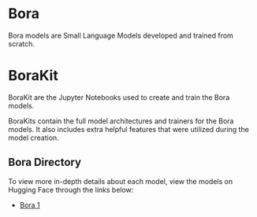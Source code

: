 # Bora
Bora models are Small Language Models developed and trained from scratch.

# BoraKit

BoraKit are the Jupyter Notebooks used to create and train the Bora models.

BoraKits contain the full model architectures and trainers for the Bora models. It also includes extra helpful features that were utilized during the model creation.

## Bora Directory
To view more in-depth details about each model, view the models on Hugging Face through the links below:

- [Bora 1](https://huggingface.co/brandonbaek/Bora-1)
